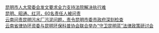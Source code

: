   
[昆明市人大常委会发文要求全力支持法院解决执行难](http://www.dianyue.me/archives/590/udr98fqremsr1ddr/)  
[昆明、昭通、红河，60名责任人被问责](http://www.dianyue.me/archives/548/g8kqprewfhwl5vt3/)  
[云南问责昆明污水厂污泥问题，责令昆明市委市政府深刻检查](http://www.dianyue.me/archives/713/chgux1v6guxhsw6e/)  
[云南省律协环资委与昆明环保科普协会联合举办“守卫昆明蓝”法律政策研讨会](http://www.dianyue.me/archives/673/df6f2t7226oafkbd/)